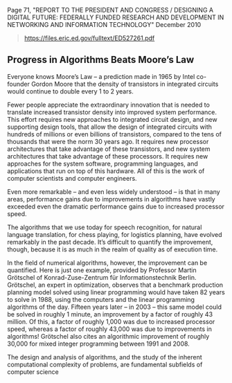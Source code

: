 
Page 71, "REPORT TO THE PRESIDENT AND CONGRESS / DESIGNING A DIGITAL FUTURE:
FEDERALLY FUNDED RESEARCH AND DEVELOPMENT IN NETWORKING AND INFORMATION TECHNOLOGY"
December 2010
> https://files.eric.ed.gov/fulltext/ED527261.pdf

## Progress in Algorithms Beats Moore’s Law

Everyone knows Moore’s Law – a prediction made in 1965 by Intel co-founder Gordon Moore that the density of transistors in integrated circuits would continue to double every 1 to 2 years.

Fewer people appreciate the extraordinary innovation that is needed to translate increased transistor density into improved system performance. This effort requires new approaches to integrated circuit design, and new supporting design tools, that allow the design of integrated circuits with hundreds of millions or even billions of transistors, compared to the tens of thousands that were the norm 30 years ago. It requires new processor architectures that take advantage of these transistors, and new system architectures that take advantage of these processors. It requires new approaches for the system software, programming languages, and applications that run on top of this hardware. All of this is the work of computer scientists
and computer engineers.

Even more remarkable – and even less widely understood – is that in many areas, performance gains due to improvements in algorithms have vastly exceeded even the dramatic performance gains due to increased processor speed.

The algorithms that we use today for speech recognition, for natural language translation, for chess playing, for logistics planning, have evolved remarkably in the past decade. It’s difficult to quantify the improvement, though, because it is as much in the realm of quality as of execution time.

In the field of numerical algorithms, however, the improvement can be quantified. Here is just one example, provided by Professor Martin Grötschel of Konrad-Zuse-Zentrum für Informationstechnik Berlin. Grötschel, an expert in optimization, observes that a benchmark production planning model solved using linear programming would have taken 82 years to solve in 1988, using the computers and the linear programming algorithms of the day. Fifteen years later – in 2003 – this same model could be solved in roughly 1 minute, an improvement by a factor of roughly 43 million. Of this, a factor of roughly 1,000 was due to increased processor speed, whereas a factor of roughly 43,000 was due to improvements in algorithms! Grötschel also cites an algorithmic improvement of roughly 30,000 for mixed integer programming between 1991 and 2008.

The design and analysis of algorithms, and the study of the inherent computational complexity of problems, are fundamental subfields of computer science